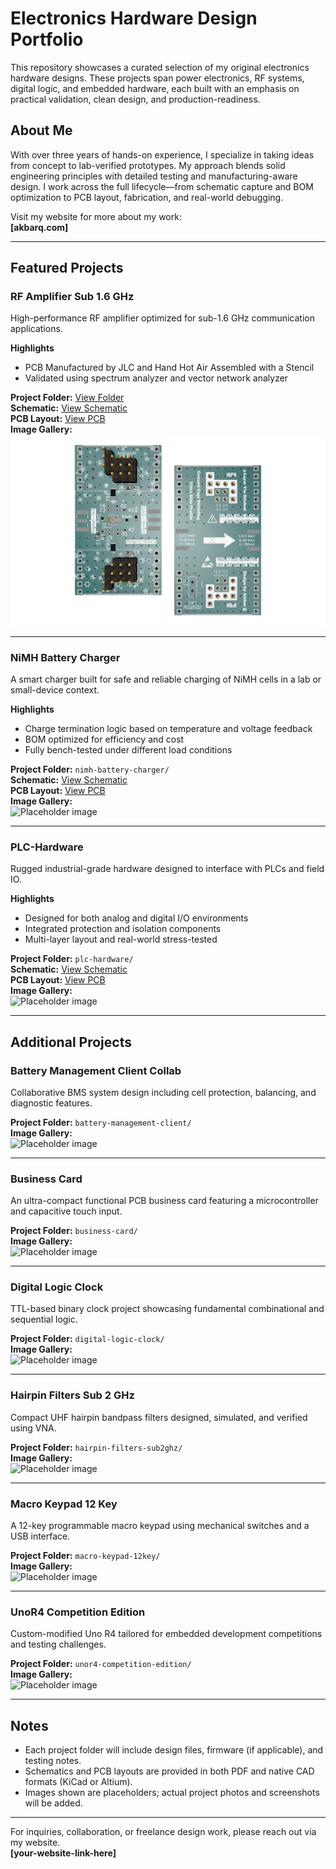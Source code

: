 # Electronics Hardware Design Portfolio

This repository showcases a curated selection of my original electronics hardware designs. These projects span power electronics, RF systems, digital logic, and embedded hardware, each built with an emphasis on practical validation, clean design, and production-readiness.

## About Me

With over three years of hands-on experience, I specialize in taking ideas from concept to lab-verified prototypes. My approach blends solid engineering principles with detailed testing and manufacturing-aware design. I work across the full lifecycle—from schematic capture and BOM optimization to PCB layout, fabrication, and real-world debugging.

Visit my website for more about my work:  
**[akbarq.com]**

---

## Featured Projects

### RF Amplifier Sub 1.6 GHz  
High-performance RF amplifier optimized for sub-1.6 GHz communication applications.

**Highlights**    
- PCB Manufactured by JLC and Hand Hot Air Assembled with a Stencil
- Validated using spectrum analyzer and vector network analyzer

**Project Folder:** [View Folder](https://github.com/akbar-q/Circuits-PCB-HardwareDesign/tree/main/RF%20Amplifier%20Sub%201.6%20GHz)  
**Schematic:** [View Schematic](https://github.com/akbar-q/Circuits-PCB-HardwareDesign/blob/main/RF%20Amplifier%20Sub%201.6%20GHz/Schematic%20Print%20Colour.pdf)  
**PCB Layout:** [View PCB](https://github.com/akbar-q/Circuits-PCB-HardwareDesign/blob/main/RF%20Amplifier%20Sub%201.6%20GHz/PCB%20Layers%20Print%20BW.pdf)  
**Image Gallery:**  
![RF Amplifier](RF%20Amplifier%20Sub%201.6%20GHz/RF-AmplifierDark.png)

---

### NiMH Battery Charger  
A smart charger built for safe and reliable charging of NiMH cells in a lab or small-device context.

**Highlights**  
- Charge termination logic based on temperature and voltage feedback  
- BOM optimized for efficiency and cost  
- Fully bench-tested under different load conditions

**Project Folder:** `nimh-battery-charger/`  
**Schematic:** [View Schematic](#)  
**PCB Layout:** [View PCB](#)  
**Image Gallery:**  
![Placeholder image](images/nimh-charger-placeholder.png)

---

### PLC-Hardware  
Rugged industrial-grade hardware designed to interface with PLCs and field IO.

**Highlights**  
- Designed for both analog and digital I/O environments  
- Integrated protection and isolation components  
- Multi-layer layout and real-world stress-tested

**Project Folder:** `plc-hardware/`  
**Schematic:** [View Schematic](#)  
**PCB Layout:** [View PCB](#)  
**Image Gallery:**  
![Placeholder image](images/plc-hardware-placeholder.png)

---

## Additional Projects

### Battery Management Client Collab  
Collaborative BMS system design including cell protection, balancing, and diagnostic features.

**Project Folder:** `battery-management-client/`  
**Image Gallery:**  
![Placeholder image](images/bms-placeholder.png)

---

### Business Card  
An ultra-compact functional PCB business card featuring a microcontroller and capacitive touch input.

**Project Folder:** `business-card/`  
**Image Gallery:**  
![Placeholder image](images/business-card-placeholder.png)

---

### Digital Logic Clock  
TTL-based binary clock project showcasing fundamental combinational and sequential logic.

**Project Folder:** `digital-logic-clock/`  
**Image Gallery:**  
![Placeholder image](images/logic-clock-placeholder.png)

---

### Hairpin Filters Sub 2 GHz  
Compact UHF hairpin bandpass filters designed, simulated, and verified using VNA.

**Project Folder:** `hairpin-filters-sub2ghz/`  
**Image Gallery:**  
![Placeholder image](images/hairpin-filters-placeholder.png)

---

### Macro Keypad 12 Key  
A 12-key programmable macro keypad using mechanical switches and a USB interface.

**Project Folder:** `macro-keypad-12key/`  
**Image Gallery:**  
![Placeholder image](images/macro-keypad-placeholder.png)

---

### UnoR4 Competition Edition  
Custom-modified Uno R4 tailored for embedded development competitions and testing challenges.

**Project Folder:** `unor4-competition-edition/`  
**Image Gallery:**  
![Placeholder image](images/unor4-placeholder.png)

---

## Notes

- Each project folder will include design files, firmware (if applicable), and testing notes.
- Schematics and PCB layouts are provided in both PDF and native CAD formats (KiCad or Altium).
- Images shown are placeholders; actual project photos and screenshots will be added.

---

For inquiries, collaboration, or freelance design work, please reach out via my website.  
**[your-website-link-here]**
